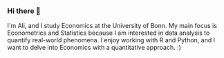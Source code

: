### Hi there 👋

I'm Ali, and I study Economics at the University of Bonn. My main focus is Econometrics and Statistics because I am interested in data analysis to quantify real-world phenomena. I enjoy working with R and Python, and I want to delve into Economics with a quantitative approach. :)

<!--
**alikant/alikant** is a ✨ _special_ ✨ repository because its `README.md` (this file) appears on your GitHub profile.

Here are some ideas to get you started:

- 🔭 I’m currently working on ...
- 🌱 I’m currently learning ...
- 👯 I’m looking to collaborate on ...
- 🤔 I’m looking for help with ...
- 💬 Ask me about ...
- 📫 How to reach me: ...
- 😄 Pronouns: ...
- ⚡ Fun fact: ...
-->
